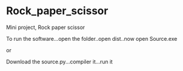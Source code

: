 # Rock_paper_scissor
Mini project, Rock paper scissor

To run the software...open the folder..open dist..now open Source.exe

or

Download the source.py...compiler it...run it
